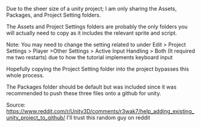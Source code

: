 Due to the sheer size of a unity project; I am only sharing the Assets, Packages, and Project Setting folders.

The Assets and Project Settings folders are probably the only folders you will actually need to copy as it includes the relevant sprite and script.

Note: You may need to change the setting related to under Edit > Project Settings > Player >Other Settings > Active Input Handling > Both (It required me two restarts) due to how the tutorial implements keyboard input

Hopefully copying the Project Setting folder into the project bypasses this whole process.

The Packages folder should be default but was included since it was recommended to push these three files onto a github for unity.

Source: https://www.reddit.com/r/Unity3D/comments/r3wak7/help_adding_existing_unity_project_to_github/ I'll trust this random guy on reddit
